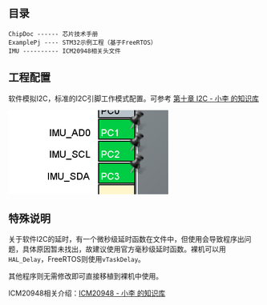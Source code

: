 ## 目录

```
ChipDoc ------ 芯片技术手册
ExamplePj ---- STM32示例工程（基于FreeRTOS）
IMU ---------- ICM20948相关头文件
```

## 工程配置

软件模拟I2C，标准的I2C引脚工作模式配置。可参考 [第十章 I2C - 小李 的知识库](https://tonmoon.top/study/STM32/10.I2C通信/#1014-i2c)

![image-20250215004908609](README/image-20250215004908609.png)

## 特殊说明

关于软件I2C的延时，有一个微秒级延时函数在文件中，但使用会导致程序出问题，具体原因暂未找出，故建议使用官方毫秒级延时函数。裸机可以用`HAL_Delay`，FreeRTOS则使用`vTaskDelay`。

其他程序则无需修改即可直接移植到裸机中使用。

ICM20948相关介绍：[ICM20948 - 小李 的知识库](https://tonmoon.top/study/芯片系列/ICM20948/)